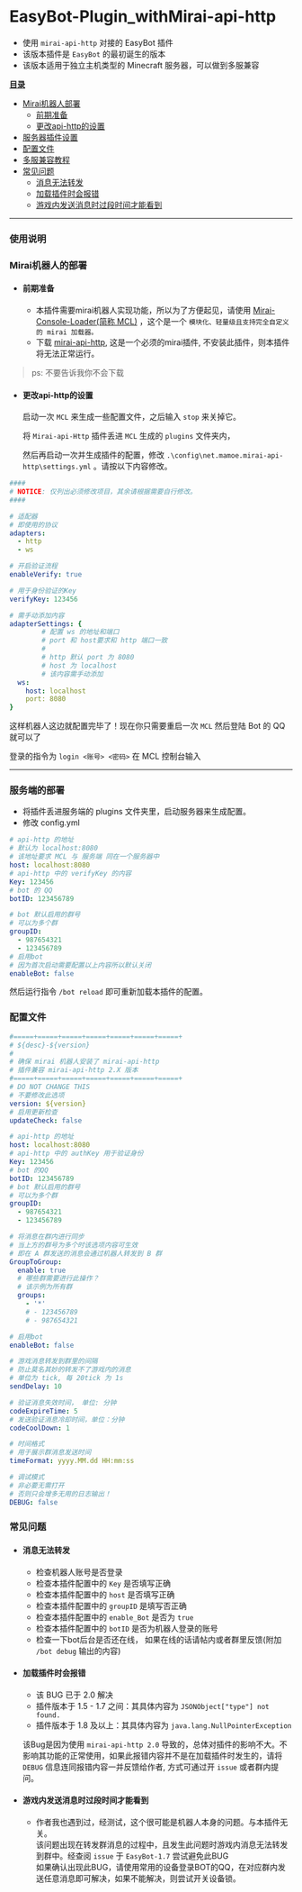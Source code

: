 # EasyBot-Plugin_withMirai-api-http

+ 使用 `mirai-api-http` 对接的 EasyBot 插件
+ 该版本插件是 `EasyBot` 的最初诞生的版本
+ 该版本适用于独立主机类型的 Minecraft 服务器，可以做到多服兼容

**[目录]()**
+ [Mirai机器人部署](#mirai机器人的部署)
  + [前期准备](#前期准备)
  + [更改api-http的设置](#更改api-http的设置)
+ [服务器插件设置](#服务器插件设置)
+ [配置文件](#配置文件)
+ [多服兼容教程](#多服兼容教程)
+ [常见问题](#常见问题)
  - [消息无法转发](#消息无法转发)
  - [加载插件时会报错](#加载插件时会报错)
  - [游戏内发送消息时过段时间才能看到](#游戏内发送消息时过段时间才能看到)

---

### 使用说明
### Mirai机器人的部署

+ #### 前期准备
  + 本插件需要mirai机器人实现功能，所以为了方便起见，请使用 [Mirai-Console-Loader(简称 MCL)](https://github.com/iTXTech/mirai-console-loader) ，这个是一个 `模块化、轻量级且支持完全自定义的 mirai 加载器。`
  + 下载 [mirai-api-http](https://github.com/project-mirai/mirai-api-http), 这是一个必须的mirai插件, 不安装此插件，则本插件将无法正常运行。

> ps: 不要告诉我你不会下载

+ #### 更改api-http的设置

  启动一次 `MCL` 来生成一些配置文件，之后输入 `stop` 来关掉它。
 
  将 `Mirai-api-Http` 插件丢进 `MCL` 生成的 `plugins` 文件夹内，

  然后再启动一次并生成插件的配置，修改 `.\config\net.mamoe.mirai-api-http\settings.yml` 。请按以下内容修改。

```yaml
####
# NOTICE: 仅列出必须修改项目，其余请根据需要自行修改。
####

# 适配器
# 即使用的协议
adapters:
  - http
  - ws

# 开启验证流程
enableVerify: true

# 用于身份验证的Key
verifyKey: 123456

# 需手动添加内容
adapterSettings: {
        # 配置 ws 的地址和端口
        # port 和 host要求和 http 端口一致
        #
        # http 默认 port 为 8080
        # host 为 localhost
        # 该内容需手动添加
  ws:
    host: localhost
    port: 8080
}
```

 这样机器人这边就配置完毕了！现在你只需要重启一次 `MCL` 然后登陆 Bot 的 QQ 就可以了

 登录的指令为 `login <账号> <密码>` 在 MCL 控制台输入

---

### 服务端的部署

  + 将插件丢进服务端的 plugins 文件夹里，启动服务器来生成配置。
  + 修改 config.yml

```yaml
# api-http 的地址
# 默认为 localhost:8080
# 该地址要求 MCL 与 服务端 同在一个服务器中
host: localhost:8080
# api-http 中的 verifyKey 的内容
Key: 123456
# bot 的 QQ
botID: 123456789

# bot 默认启用的群号
# 可以为多个群
groupID:
  - 987654321
  - 123456789
# 启用bot
# 因为首次启动需要配置以上内容所以默认关闭
enableBot: false
```
然后运行指令 `/bot reload` 即可重新加载本插件的配置。

### 配置文件
```yaml
#=====+=====+=====+=====+=====+=====+=====+
# ${desc}-${version}
#
# 确保 mirai 机器人安装了 mirai-api-http
# 插件兼容 mirai-api-http 2.X 版本
#=====+=====+=====+=====+=====+=====+=====+
# DO NOT CHANGE THIS
# 不要修改此选项
version: ${version}
# 启用更新检查
updateCheck: false

# api-http 的地址
host: localhost:8080
# api-http 中的 authKey 用于验证身份
Key: 123456
# bot 的QQ
botID: 123456789
# bot 默认启用的群号
# 可以为多个群
groupID:
  - 987654321
  - 123456789

# 将消息在群内进行同步
# 当上方的群号为多个时该选项内容可生效
# 即在 A 群发送的消息会通过机器人转发到 B 群
GroupToGroup:
  enable: true
  # 哪些群需要进行此操作？
  # 该示例为所有群
  groups:
    - '*'
    # - 123456789
    # - 987654321

# 启用bot
enableBot: false

# 游戏消息转发到群里的间隔
# 防止莫名其妙的转发不了游戏内的消息
# 单位为 tick, 每 20tick 为 1s
sendDelay: 10

# 验证消息失效时间， 单位: 分钟
codeExpireTime: 5
# 发送验证消息冷却时间，单位：分钟
codeCoolDown: 1

# 时间格式
# 用于展示群消息发送时间
timeFormat: yyyy.MM.dd HH:mm:ss

# 调试模式
# 非必要无需打开
# 否则只会增多无用的日志输出！
DEBUG: false
```

### 常见问题

- #### **消息无法转发**
  - 检查机器人账号是否登录
  - 检查本插件配置中的 `Key` 是否填写正确
  - 检查本插件配置中的 `host` 是否填写正确
  - 检查本插件配置中的 `groupID` 是填写否正确
  - 检查本插件配置中的 `enable_Bot` 是否为 `true`
  - 检查本插件配置中的 `botID` 是否为机器人登录的账号
  - 检查一下bot后台是否还在线， 如果在线的话请帖内或者群里反馈(附加 `/bot debug` 输出的内容)

- #### **加载插件时会报错**
  - 该 BUG 已于 2.0 解决
  - 插件版本于 1.5 - 1.7 之间：其具体内容为 `JSONObject["type"] not found.`<br/>
  - 插件版本于 1.8 及以上：其具体内容为 `java.lang.NullPointerException` <br/>

  该Bug是因为使用 `mirai-api-http 2.0` 导致的，总体对插件的影响不大。不影响其功能的正常使用，如果此报错内容并不是在加载插件时发生的，请将 `DEBUG` 信息连同报错内容一并反馈给作者,
  方式可通过开 `issue` 或者群内提问。

- #### **游戏内发送消息时过段时间才能看到**
  - 作者我也遇到过，经测试，这个很可能是机器人本身的问题。与本插件无关。<br/>
    该问题出现在转发群消息的过程中，且发生此问题时游戏内消息无法转发到群中。经查阅 `issue` 于 `EasyBot-1.7` 尝试避免此BUG<br/>
    如果确认出现此BUG，请使用常用的设备登录BOT的QQ，在对应群内发送任意消息即可解决，如果不能解决，则尝试开关设备锁。